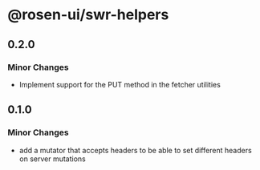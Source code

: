 # @rosen-ui/swr-helpers

## 0.2.0

### Minor Changes

- Implement support for the PUT method in the fetcher utilities

## 0.1.0

### Minor Changes

- add a mutator that accepts headers to be able to set different headers on server mutations
